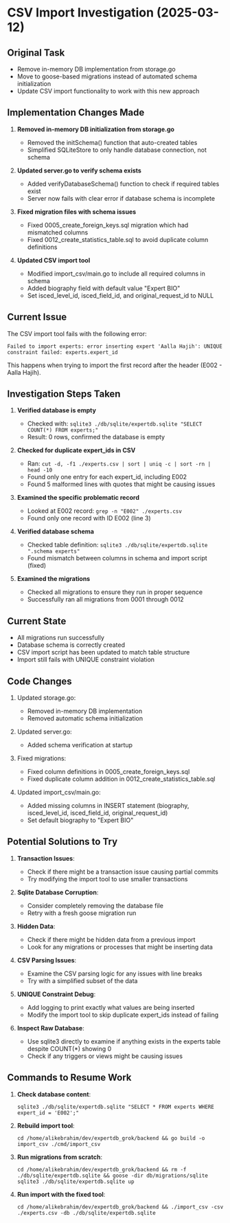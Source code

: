 # CSV Import Investigation (2025-03-12)

## Original Task

- Remove in-memory DB implementation from storage.go
- Move to goose-based migrations instead of automated schema initialization
- Update CSV import functionality to work with this new approach

## Implementation Changes Made

1. **Removed in-memory DB initialization from storage.go**
   - Removed the initSchema() function that auto-created tables
   - Simplified SQLiteStore to only handle database connection, not schema

2. **Updated server.go to verify schema exists**
   - Added verifyDatabaseSchema() function to check if required tables exist
   - Server now fails with clear error if database schema is incomplete

3. **Fixed migration files with schema issues**
   - Fixed 0005_create_foreign_keys.sql migration which had mismatched columns
   - Fixed 0012_create_statistics_table.sql to avoid duplicate column definitions

4. **Updated CSV import tool**
   - Modified import_csv/main.go to include all required columns in schema
   - Added biography field with default value "Expert BIO"
   - Set isced_level_id, isced_field_id, and original_request_id to NULL

## Current Issue

The CSV import tool fails with the following error:
```
Failed to import experts: error inserting expert 'Aalla Hajih': UNIQUE constraint failed: experts.expert_id
```

This happens when trying to import the first record after the header (E002 - Aalla Hajih).

## Investigation Steps Taken

1. **Verified database is empty**
   - Checked with: `sqlite3 ./db/sqlite/expertdb.sqlite "SELECT COUNT(*) FROM experts;"`
   - Result: 0 rows, confirmed the database is empty

2. **Checked for duplicate expert_ids in CSV**
   - Ran: `cut -d, -f1 ./experts.csv | sort | uniq -c | sort -rn | head -10`
   - Found only one entry for each expert_id, including E002
   - Found 5 malformed lines with quotes that might be causing issues

3. **Examined the specific problematic record**
   - Looked at E002 record: `grep -n "E002" ./experts.csv`
   - Found only one record with ID E002 (line 3)

4. **Verified database schema**
   - Checked table definition: `sqlite3 ./db/sqlite/expertdb.sqlite ".schema experts"`
   - Found mismatch between columns in schema and import script (fixed)

5. **Examined the migrations**
   - Checked all migrations to ensure they run in proper sequence
   - Successfully ran all migrations from 0001 through 0012

## Current State

- All migrations run successfully
- Database schema is correctly created
- CSV import script has been updated to match table structure
- Import still fails with UNIQUE constraint violation

## Code Changes

1. Updated storage.go:
   - Removed in-memory DB implementation
   - Removed automatic schema initialization

2. Updated server.go:
   - Added schema verification at startup

3. Fixed migrations:
   - Fixed column definitions in 0005_create_foreign_keys.sql
   - Fixed duplicate column addition in 0012_create_statistics_table.sql

4. Updated import_csv/main.go:
   - Added missing columns in INSERT statement (biography, isced_level_id, isced_field_id, original_request_id)
   - Set default biography to "Expert BIO"

## Potential Solutions to Try

1. **Transaction Issues**: 
   - Check if there might be a transaction issue causing partial commits
   - Try modifying the import tool to use smaller transactions

2. **Sqlite Database Corruption**:
   - Consider completely removing the database file
   - Retry with a fresh goose migration run

3. **Hidden Data**: 
   - Check if there might be hidden data from a previous import
   - Look for any migrations or processes that might be inserting data

4. **CSV Parsing Issues**:
   - Examine the CSV parsing logic for any issues with line breaks
   - Try with a simplified subset of the data

5. **UNIQUE Constraint Debug**:
   - Add logging to print exactly what values are being inserted
   - Modify the import tool to skip duplicate expert_ids instead of failing

6. **Inspect Raw Database**:
   - Use sqlite3 directly to examine if anything exists in the experts table despite COUNT(*) showing 0
   - Check if any triggers or views might be causing issues

## Commands to Resume Work

1. **Check database content**:
   ```
   sqlite3 ./db/sqlite/expertdb.sqlite "SELECT * FROM experts WHERE expert_id = 'E002';"
   ```

2. **Rebuild import tool**:
   ```
   cd /home/alikebrahim/dev/expertdb_grok/backend && go build -o import_csv ./cmd/import_csv
   ```

3. **Run migrations from scratch**:
   ```
   cd /home/alikebrahim/dev/expertdb_grok/backend && rm -f ./db/sqlite/expertdb.sqlite && goose -dir db/migrations/sqlite sqlite3 ./db/sqlite/expertdb.sqlite up
   ```

4. **Run import with the fixed tool**:
   ```
   cd /home/alikebrahim/dev/expertdb_grok/backend && ./import_csv -csv ./experts.csv -db ./db/sqlite/expertdb.sqlite
   ```